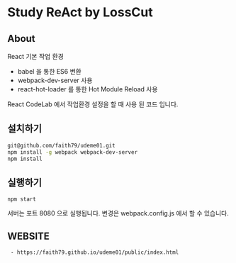 # Study ReAct by LossCut

## About

React 기본 작업 환경
- babel 을 통한 ES6 변환
- webpack-dev-server 사용
- react-hot-loader 를 통한 Hot Module Reload 사용

React CodeLab 에서 작업환경 설정을 할 때 사용 된 코드 입니다.


## 설치하기

```sh
git@github.com/faith79/udeme01.git
npm install -g webpack webpack-dev-server
npm install

```

## 실행하기

```
npm start
```

서버는 포트 8080 으로 실행됩니다. 변경은 webpack.config.js 에서 할 수 있습니다.


## WEBSITE
```
 - https://faith79.github.io/udeme01/public/index.html
```
